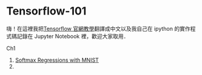 # Tensorflow-101

嗨！在這裡我把[Tensorflow 官網教學](http://tensorflow.org)翻譯成中文以及我自己在 ipython 的實作程式碼記錄在 Jupyter Notebook 裡，歡迎大家取用．

Ch1

1. [Softmax Regressions with MNIST](https://github.com/c1mone/Tensorflow-101/blob/master/notebooks/Ch1.1_MNIST_Softmax_Regression.ipynb)
2. ​

